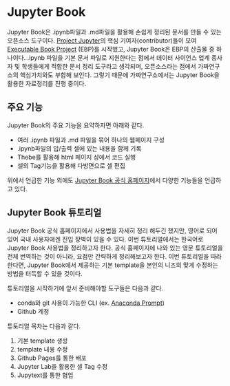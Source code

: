 # Jupyter Book

Jupyter Book은 .ipynb파일과 .md파일을 활용해 손쉽게 정리된 문서를 만들 수 있는 오픈소스 도구이다. [Project Jupyter](https://jupyter.org/index.html)의 핵심 기여자(contributor)들이 모여 [Executable Book Project](https://executablebooks.org/en/latest/index.html) (EBP)를 시작했고, Jupyter Book은 EBP의 산출물 중 하나이다. .ipynb 파일을 기본 문서 파일로 지원한다는 점에서 데이터 사이언스 업계 종사자 및 학생들에게 적합한 문서 정리 도구라고 생각되며, 오픈소스라는 점에서 가짜연구소의 핵심가치와도 부합해 보인다. 그렇기 때문에 가짜연구소에서는 Jupyter Book을 활용한 자료정리를 진행 중이다. 

## 주요 기능

Jupyter Book의 주요 기능을 요약하자면 아래와 같다. 

- 여러 .ipynb 파일과 .md 파일을 묶어 하나의 웹페이지 구성
- .ipynb파일의 입/출력 셀에 있는 내용을 함께 기록
- Thebe를 활용해 html 페이지 상에서 코드 실행 
- 셀의 Tag기능을 활용해 다방면으로 셀 편집

위에서 언급한 기능 외에도 [Jupyter Book 공식 홈페이지](https://jupyterbook.org/intro.html)에서 다양한 기능들을 언급하고 있다. 

## Jupyter Book 튜토리얼

Jupyter Book 공식 홈페이지에서 사용법을 자세히 정리 해두긴 했지만, 영어로 되어 있어 국내 사용자에겐 진입 장벽이 있을 수 있다. 이번 튜토리얼에서는 한국어로 Jupyter Book 사용법을 정리하고자 한다. 공식 홈페이지에 나와 있는 영문 튜토리얼을 전체 번역하는 것이 아니라, 요점만 간략하게 정리해보고자 한다. 이번 튜토리얼을 따라한다면, Jupyter Book에서 제공하는 기본 template을 본인의 니즈의 맞게 수정하는 방법을 터득할 수 있을 것이다. 

튜토리얼을 시작하기에 앞서 준비해야할 도구들은 다음과 같다. 

- conda와 git 사용이 가능한 CLI (ex. [Anaconda Prompt](https://docs.anaconda.com/anaconda/user-guide/getting-started/))
- Github 계정

튜토리얼 목차는 다음과 같다. 

1. 기본 template 생성
2. template 내용 수정
3. Github Pages를 통한 배포
4. Jupyter Lab을 활용한 셀 Tag 수정
5. Jupytext를 통한 협업